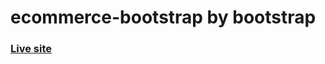 # ecommerce-bootstrap by bootstrap
### [Live site](https://mazharul-haque.github.io/ecommerce-bootstrap/)
